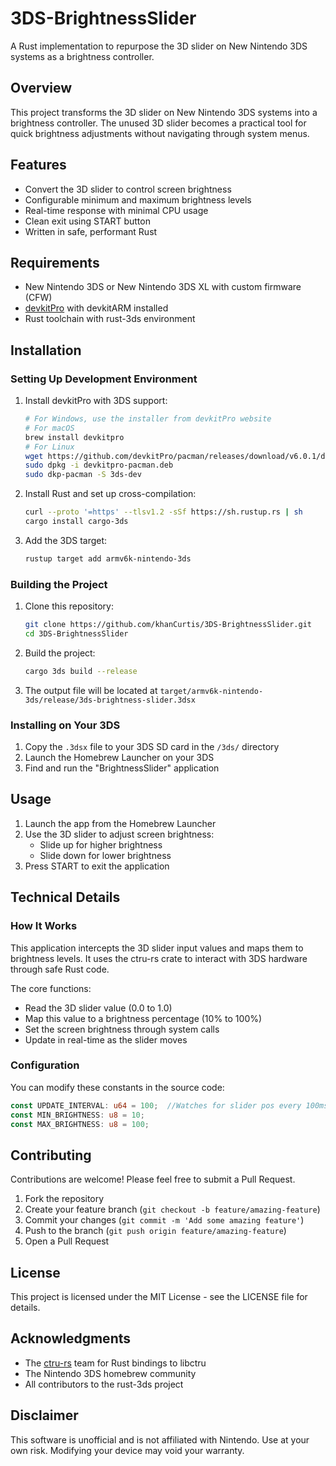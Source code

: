 # 3DS-BrightnessSlider

A Rust implementation to repurpose the 3D slider on New Nintendo 3DS systems as a brightness controller.

## Overview

This project transforms the 3D slider on New Nintendo 3DS systems into a brightness controller. The unused 3D slider becomes a practical tool for quick brightness adjustments without navigating through system menus.

## Features

- Convert the 3D slider to control screen brightness
- Configurable minimum and maximum brightness levels
- Real-time response with minimal CPU usage
- Clean exit using START button
- Written in safe, performant Rust

## Requirements

- New Nintendo 3DS or New Nintendo 3DS XL with custom firmware (CFW)
- [devkitPro](https://devkitpro.org/) with devkitARM installed
- Rust toolchain with rust-3ds environment

## Installation

### Setting Up Development Environment

1. Install devkitPro with 3DS support:
   ```bash
   # For Windows, use the installer from devkitPro website
   # For macOS
   brew install devkitpro
   # For Linux
   wget https://github.com/devkitPro/pacman/releases/download/v6.0.1/devkitpro-pacman.deb
   sudo dpkg -i devkitpro-pacman.deb
   sudo dkp-pacman -S 3ds-dev
   ```

2. Install Rust and set up cross-compilation:
   ```bash
   curl --proto '=https' --tlsv1.2 -sSf https://sh.rustup.rs | sh
   cargo install cargo-3ds
   ```

3. Add the 3DS target:
   ```bash
   rustup target add armv6k-nintendo-3ds
   ```

### Building the Project

1. Clone this repository:
   ```bash
   git clone https://github.com/khanCurtis/3DS-BrightnessSlider.git
   cd 3DS-BrightnessSlider
   ```

2. Build the project:
   ```bash
   cargo 3ds build --release
   ```

3. The output file will be located at `target/armv6k-nintendo-3ds/release/3ds-brightness-slider.3dsx`

### Installing on Your 3DS

1. Copy the `.3dsx` file to your 3DS SD card in the `/3ds/` directory
2. Launch the Homebrew Launcher on your 3DS
3. Find and run the "BrightnessSlider" application

## Usage

1. Launch the app from the Homebrew Launcher
2. Use the 3D slider to adjust screen brightness:
   - Slide up for higher brightness
   - Slide down for lower brightness
3. Press START to exit the application

## Technical Details

### How It Works

This application intercepts the 3D slider input values and maps them to brightness levels. It uses the ctru-rs crate to interact with 3DS hardware through safe Rust code.

The core functions:
- Read the 3D slider value (0.0 to 1.0)
- Map this value to a brightness percentage (10% to 100%)
- Set the screen brightness through system calls
- Update in real-time as the slider moves

### Configuration

You can modify these constants in the source code:

```rust
const UPDATE_INTERVAL: u64 = 100;  //Watches for slider pos every 100ms
const MIN_BRIGHTNESS: u8 = 10;
const MAX_BRIGHTNESS: u8 = 100;
```

## Contributing

Contributions are welcome! Please feel free to submit a Pull Request.

1. Fork the repository
2. Create your feature branch (`git checkout -b feature/amazing-feature`)
3. Commit your changes (`git commit -m 'Add some amazing feature'`)
4. Push to the branch (`git push origin feature/amazing-feature`)
5. Open a Pull Request

## License

This project is licensed under the MIT License - see the LICENSE file for details.

## Acknowledgments

- The [ctru-rs](https://github.com/rust3ds/ctru-rs) team for Rust bindings to libctru
- The Nintendo 3DS homebrew community
- All contributors to the rust-3ds project

## Disclaimer

This software is unofficial and is not affiliated with Nintendo. Use at your own risk. Modifying your device may void your warranty.
